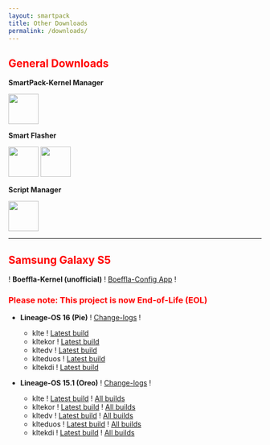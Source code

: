 ```yaml
---
layout: smartpack
title: Other Downloads
permalink: /downloads/
---
```


<style>
    tab1 { padding-left: 4em; }
</style>

<h2 style="color: red">General Downloads</h2>

<p><strong>SmartPack-Kernel Manager</strong></p>

<p><a href="https://github.com/SmartPack/SmartPack-Kernel-Manager/blob/master/download/com.smartpack.kernelmanager.apk?raw=true" target="_blank"><img src="https://i.ibb.co/q0mdc4Z/get-it-on-github.png" alt="" height="60" /></a></p>

<p><strong>Smart Flasher</strong></p>

<p><a href="https://play.google.com/store/apps/details?id=com.smartpack.smartflasher" target="_blank"><img src="https://play.google.com/intl/en_us/badges/images/generic/en-play-badge.png" alt="" height="60" /></a> <a href="https://github.com/SmartPack/SmartFlasher/blob/master/release/com.smartpack.smartflasher.apk?raw=true" target="_blank"><img src="https://i.ibb.co/q0mdc4Z/get-it-on-github.png" alt="" height="60" /></a></p>

<p><strong>Script Manager</strong></p>

<p><a href="https://github.com/SmartPack/ScriptManager/blob/master/release/com.smartpack.scriptmanager.apk?raw=true" target="_blank"><img src="https://i.ibb.co/q0mdc4Z/get-it-on-github.png" alt="" height="60" /></a></p>

<hr>

<h2 style="color: red">Samsung Galaxy S5</h2>

<p>! <strong>Boeffla-Kernel (unofficial)</strong> ! <a href="http://kernel.boeffla.de/bcv2/" target="_blank">Boeffla-Config App</a> !</p>

<h3 style="color: red">Please note: This project is now End-of-Life (EOL)</h3>

* <strong>Lineage-OS 16 (Pie)</strong> ! <a href="https://raw.githubusercontent.com/SmartPack/Boeffla-Kernel-unofficial-kltexxx/Pie/change-logs.md" target="_blank">Change-logs</a> !
  * klte ! <a href="https://github.com/SmartPack/Boeffla-Kernel-unofficial-kltexxx/blob/Pie/kernel-release/Boeffla-Kernel-klte.zip?raw=true">Latest build</a>
  * kltekor ! <a href="https://github.com/SmartPack/Boeffla-Kernel-unofficial-kltexxx/blob/Pie/kernel-release/Boeffla-Kernel-kltekor.zip?raw=true">Latest build</a>
  * kltedv ! <a href="https://github.com/SmartPack/Boeffla-Kernel-unofficial-kltexxx/blob/Pie/kernel-release/Boeffla-Kernel-kltedv.zip?raw=true">Latest build</a>
  * klteduos ! <a href="https://github.com/SmartPack/Boeffla-Kernel-unofficial-kltexxx/blob/Pie/kernel-release/Boeffla-Kernel-klteduos.zip?raw=true">Latest build</a>
  * kltekdi ! <a href="https://github.com/SmartPack/Boeffla-Kernel-unofficial-kltexxx/blob/Pie/kernel-release/Boeffla-Kernel-kltekdi.zip?raw=true">Latest build</a>

* <strong>Lineage-OS 15.1 (Oreo)</strong> ! <a href="https://raw.githubusercontent.com/SmartPack/Boeffla-Kernel-unofficial-kltexxx/Oreo/change-logs.md" target="_blank">Change-logs</a> !
  * klte ! <a href="https://github.com/SmartPack/Boeffla-Kernel-unofficial-kltexxx/blob/Oreo/kernel-release/Boeffla-Kernel-klte.zip?raw=true">Latest build</a> ! <a href="https://androidfilehost.com/?w=files&flid=279733" target="_blank">All builds</a>
  * kltekor ! <a href="https://github.com/SmartPack/Boeffla-Kernel-unofficial-kltexxx/blob/Oreo/kernel-release/Boeffla-Kernel-kltekor.zip?raw=true">Latest build</a> ! <a href="https://androidfilehost.com/?w=files&flid=279733" target="_blank">All builds</a>
  * kltedv ! <a href="https://github.com/SmartPack/Boeffla-Kernel-unofficial-kltexxx/blob/Oreo/kernel-release/Boeffla-Kernel-kltedv.zip?raw=true">Latest build</a> ! <a href="https://androidfilehost.com/?w=files&flid=279733" target="_blank">All builds</a>
  * klteduos ! <a href="https://github.com/SmartPack/Boeffla-Kernel-unofficial-kltexxx/blob/Oreo/kernel-release/Boeffla-Kernel-klteduos.zip?raw=true">Latest build</a> ! <a href="https://androidfilehost.com/?w=files&flid=279733" target="_blank">All builds</a>
  * kltekdi ! <a href="https://github.com/SmartPack/Boeffla-Kernel-unofficial-kltexxx/blob/Oreo/kernel-release/Boeffla-Kernel-kltekdi.zip?raw=true">Latest build</a> ! <a href="https://androidfilehost.com/?w=files&flid=279733" target="_blank">All builds</a>

